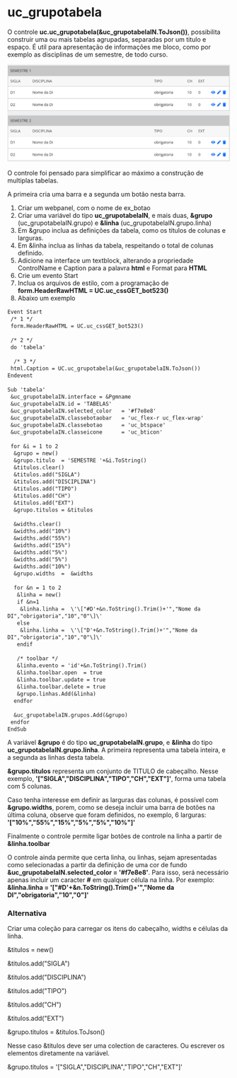 # uc_grupotabela

O controle **uc.uc_grupotabela(&uc_grupotabelaIN.ToJson())**, possibilita construir uma ou mais tabelas agrupadas, separadas por um titulo e espaço.
É util para apresentação de informações me bloco, como por exemplo as disciplinas de um semestre, de todo curso.

![alt text](https://github.com/cpsrepositorio/gx_designsystem/blob/main/doc/imagens/uc_grupotabela.PNG "Icone")

O controle foi pensado para simplificar ao máximo a construção de multiplas tabelas.

A primeira cria uma barra e a segunda um botão nesta barra.
1.	Criar um webpanel, com o nome de ex_botao
2.	Criar uma variável do tipo **uc_grupotabelaIN**, e mais duas, **&grupo** (uc_grupotabelaIN.grupo) e **&linha** (uc_grupotabelaIN.grupo.linha)
3.	Em &grupo inclua as definições da tabela, como os titulos de colunas e larguras.
4.	Em &linha inclua as linhas da tabela, respeitando o total de colunas definido.
5.	Adicione na interface um textblock, alterando a propriedade ControlName e Caption para a palavra **html** e Format para **HTML**
6.	Crie um evento Start
7.	Inclua os arquivos de estilo, com a programação de **form.HeaderRawHTML = UC.uc_cssGET_bot523()**
8.	Abaixo um exemplo

```
Event Start
 /* 1 */
 form.HeaderRawHTML = UC.uc_cssGET_bot523()

 /* 2 */
 do 'tabela'
	
  /* 3 */
 html.Caption = UC.uc_grupotabela(&uc_grupotabelaIN.ToJson())
Endevent

Sub 'tabela'
 &uc_grupotabelaIN.interface = &Pgmname
 &uc_grupotabelaIN.id = 'TABELAS'
 &uc_grupotabelaIN.selected_color 	= '#f7e8e8'
 &uc_grupotabelaIN.classebotaobar	= 'uc_flex-r uc_flex-wrap'
 &uc_grupotabelaIN.classebotao		= 'uc_btspace'
 &uc_grupotabelaIN.classeicone		= 'uc_bticon'
	
 for &i = 1 to 2
  &grupo = new()
  &grupo.titulo  = 'SEMESTRE '+&i.ToString()
  &titulos.clear()
  &titulos.add("SIGLA")
  &titulos.add("DISCIPLINA")
  &titulos.add("TIPO")
  &titulos.add("CH")
  &titulos.add("EXT")
  &grupo.titulos = &titulos

  &widths.clear()
  &widths.add("10%")
  &widths.add("55%") 
  &widths.add("15%") 
  &widths.add("5%") 
  &widths.add("5%") 
  &widths.add("10%") 
  &grupo.widths  =  &widths
		
  for &n = 1 to 2
   &linha = new()
   if &n=1
    &linha.linha = 	\'\["#D'+&n.ToString().Trim()+'","Nome da DI","obrigatoria","10","0"\]\'
   else
    &linha.linha = 	\'\["D'+&n.ToString().Trim()+'","Nome da DI","obrigatoria","10","0"\]\'
   endif

   /* toolbar */
   &linha.evento = 'id'+&n.ToString().Trim()
   &linha.toolbar.open 	= true
   &linha.toolbar.update = true
   &linha.toolbar.delete = true
   &grupo.linhas.Add(&linha)
  endfor

  &uc_grupotabelaIN.grupos.Add(&grupo)
 endfor
EndSub
```
A variável **&grupo** é do tipo **uc_grupotabelaIN.grupo**, e **&linha** do tipo **uc_grupotabelaIN.grupo.linha**. A primeira representa uma tabela inteira, e a segunda as linhas desta tabela.

**&grupo.titulos** representa um conjunto de TITULO de cabeçalho. Nesse exemplo, **'["SIGLA","DISCIPLINA","TIPO","CH","EXT"]'**, forma uma tabela com 5 colunas.

Caso tenha interesse em definir as larguras das colunas, é possível com **&grupo.widths**, porem, como se deseja incluir uma barra de botões na última coluna, observe que foram definidos, no exemplo, 6 larguras: **'["10%","55%","15%","5%","5%","10%"]'**

Finalmente o controle permite ligar botões de controle na linha a partir de **&linha.toolbar**

O controle ainda permite que certa linha, ou linhas, sejam apresentadas como selecionadas a partir da definição de uma cor de fundo **&uc_grupotabelaIN.selected_color 	= '#f7e8e8'**. Para isso, será necessário apenas incluir um caracter **#** em qualquer célula na linha. Por exemplo:
**&linha.linha =  '["#D'+&n.ToString().Trim()+'","Nome da DI","obrigatoria","10","0"]'**


### Alternativa 
Criar uma coleção para carregar os itens do cabeçalho, widths e células da linha.

 &titulos = new()
 
 &titulos.add("SIGLA")
 
 &titulos.add("DISCIPLINA")
 
 &titulos.add("TIPO")
 
 &titulos.add("CH")
 
 &titulos.add("EXT")
 
 &grupo.titulos = &titulos.ToJson()

Nesse caso &titulos deve ser uma colection de caracteres.
Ou escrever os elementos diretamente na variável.

&grupo.titulos = '["SIGLA","DISCIPLINA","TIPO","CH","EXT"]'
